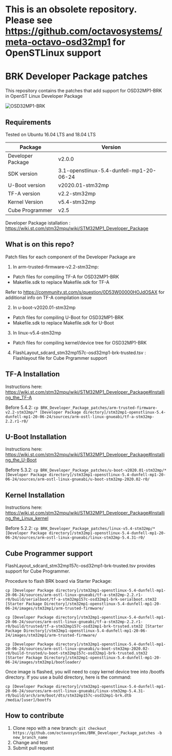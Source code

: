 # This is an obsolete repository. Please see https://github.com/octavosystems/meta-octavo-osd32mp1 for OpenSTLinux support
# BRK Developer Package patches
This repository contains the patches that add support for OSD32MP1-BRK in OpenST Linux Developer Package

![OSD32MP1-BRK](img/OSD32MP1-BRK-Picture.png)

## Requirements
Tested on Ubuntu 16.04 LTS and 18.04 LTS

| Package | Version |
| ------- | ------- |
| Developer Package | v2.0.0 |
| SDK version | 3.1-openstlinux-5.4-dunfell-mp1-20-06-24 |
| U-Boot version | v2020.01-stm32mp |
| TF-A version | v2.2-stm32mp |
| Kernel Version | v5.4-stm32mp |
| Cube Programmer | v2.5 |

Developer Package istallation : https://wiki.st.com/stm32mpu/wiki/STM32MP1_Developer_Package

## What is on this repo?
Patch files for each component of the Developer Package are 
1. In arm-trusted-firmware-v2.2-stm32mp: 
- Patch files for compiling TF-A for OSD32MP1-BRK
- Makefile.sdk to replace Makefile.sdk for TF-A

Refer to https://community.st.com/s/question/0D53W00000HOJdOSAX for additional info on TF-A compilation issue

2. In u-boot-v2020.01-stm32mp
- Patch files for compiling U-Boot for OSD32MP1-BRK
- Makefile.sdk to replace Makefile.sdk for U-Boot

3. In linux-v5.4-stm32mp
- Patch files for compiling kernel/device tree for OSD32MP1-BRK

4. FlashLayout_sdcard_stm32mp157c-osd32mp1-brk-trusted.tsv : Flashlayout file for Cube Prgrammer support

## TF-A Installation
Instructions here: https://wiki.st.com/stm32mpu/wiki/STM32MP1_Developer_Package#Installing_the_TF-A

Before 5.4.2: ```cp BRK_Developer_Package_patches/arm-trusted-firmware-v2.2-stm32mp/* [Developer Package directory]/stm32mp1-openstlinux-5.4-dunfell-mp1-20-06-24/sources/arm-ostl-linux-gnueabi/tf-a-stm32mp-2.2.r1-r0/```

## U-Boot Installation
Instructions here: https://wiki.st.com/stm32mpu/wiki/STM32MP1_Developer_Package#Installing_the_U-Boot

Before 5.3.2: ```cp BRK_Developer_Package_patches/u-boot-v2020.01-stm32mp/* [Developer Package directory]/stm32mp1-openstlinux-5.4-dunfell-mp1-20-06-24/sources/arm-ostl-linux-gnueabi/u-boot-stm32mp-2020.02-r0/```

## Kernel Installation
Instructions here: https://wiki.st.com/stm32mpu/wiki/STM32MP1_Developer_Package#Installing_the_Linux_kernel

Before 5.2.2: ```cp BRK_Developer_Package_patches/linux-v5.4-stm32mp/* [Developer Package directory]/stm32mp1-openstlinux-5.4-dunfell-mp1-20-06-24/sources/arm-ostl-linux-gnueabi/linux-stm32mp-5.4.31-r0/```


## Cube Programmer support
FlashLayout_sdcard_stm32mp157c-osd32mp1-brk-trusted.tsv provides support for Cube Programmer.

Procedure to flash BRK board via Starter Package:

```
cp [Developer Package directory]/stm32mp1-openstlinux-5.4-dunfell-mp1-20-06-24/sources/arm-ostl-linux-gnueabi/tf-a-stm32mp-2.2.r1-r0/build/serialboot/tf-a-stm32mp157c-osd32mp1-brk-serialboot.stm32 [Starter Package Directory]/stm32mp1-openstlinux-5.4-dunfell-mp1-20-06-24/images/stm32mp1/arm-trusted-firmware/

cp [Developer Package directory]/stm32mp1-openstlinux-5.4-dunfell-mp1-20-06-24/sources/arm-ostl-linux-gnueabi/tf-a-stm32mp-2.2.r1-r0/build/trusted/tf-a-stm32mp157c-osd32mp1-brk-trsuted.stm32 [Starter Package Directory]/stm32mp1-openstlinux-5.4-dunfell-mp1-20-06-24/images/stm32mp1/arm-trusted-firmware/

cp [Developer Package directory]/stm32mp1-openstlinux-5.4-dunfell-mp1-20-06-24/sources/arm-ostl-linux-gnueabi/u-boot-stm32mp-2020.02-r0/build-trusted/u-boot-stm32mp157c-osd32mp1-brk-trusted.stm32 [Starter Package Directory]/stm32mp1-openstlinux-5.4-dunfell-mp1-20-06-24/images/stm32mp1/bootloader/
```

Once image is flashed, you will need to copy kernel device tree into /bootfs directory. If you use a build directory, here is the command:

```
cp [Developer Package directory]/stm32mp1-openstlinux-5.4-dunfell-mp1-20-06-24/sources/arm-ostl-linux-gnueabi/linux-stm32mp-5.4.31-r0/build/arch/arm/boot/dts/stm32mp157c-osd32mp1-brk.dtb /media/[user]/bootfs
```

## How to contribute
1. Clone repo with a new branch: 
```git checkout https://github.com/octavosystems/BRK_Developer_Package_patches -b new_branch_name```
2. Change and test
3. Submit pull request

